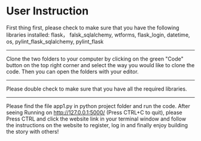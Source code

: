 # User Instruction

First thing first, please check to make sure that you have the following libraries installed:
flask， falsk_sqlalchemy, wtforms, flask_login, datetime, os, pylint_flask_sqlalchemy, pylint_flask

---

Clone the two folders to your computer by clicking on the green "Code" button on the top right corner and select the way you would like to clone the code. Then you can open the folders with your editor.

---
	
Please double check to make sure that you have all the required libraries.

---

Please find the file app1.py in python project folder and run the code.
After seeing Running on http://127.0.0.1:5000/ (Press CTRL+C to quit), please Press CTRL and click the website link in your terminal window and follow the instructions on the website to register, log in and finally enjoy building the story with others!